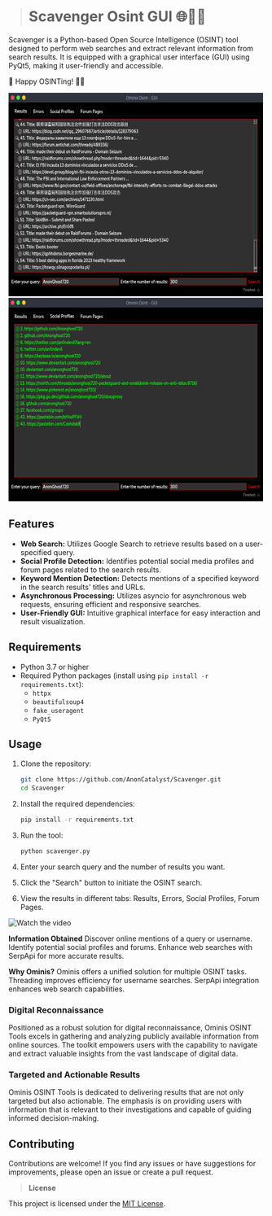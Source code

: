 ># Scavenger Osint GUI 🌐🕵️‍♂️

Scavenger is a Python-based Open Source Intelligence (OSINT) tool designed to perform web searches and extract relevant information from search results. It is equipped with a graphical user interface (GUI) using PyQt5, making it user-friendly and accessible.

🚀 Happy OSINTing! 🕵️‍♂️

<img src="img/screenshot.png" alt="Scavenger GUI Project - screenshot" width="500" height="400"/>
<img src="img/screenshot2.png" alt="Scavenger GUI Project - screenshot" width="500" height="400"/>

## Features

- **Web Search:** Utilizes Google Search to retrieve results based on a user-specified query.
- **Social Profile Detection:** Identifies potential social media profiles and forum pages related to the search results.
- **Keyword Mention Detection:** Detects mentions of a specified keyword in the search results' titles and URLs.
- **Asynchronous Processing:** Utilizes asyncio for asynchronous web requests, ensuring efficient and responsive searches.
- **User-Friendly GUI:** Intuitive graphical interface for easy interaction and result visualization.

## Requirements

- Python 3.7 or higher
- Required Python packages (install using `pip install -r requirements.txt`):
  - `httpx`
  - `beautifulsoup4`
  - `fake_useragent`
  - `PyQt5`

## Usage

1. Clone the repository:

    ```bash
    git clone https://github.com/AnonCatalyst/Scavenger.git
    cd Scavenger
    ```

2. Install the required dependencies:

    ```bash
    pip install -r requirements.txt
    ```

3. Run the tool:

    ```bash
    python scavenger.py
    ```

4. Enter your search query and the number of results you want.

5. Click the "Search" button to initiate the OSINT search.

6. View the results in different tabs: Results, Errors, Social Profiles, Forum Pages.

![Watch the video](img/video.gif)

**Information Obtained**
    Discover online mentions of a query or username.
    Identify potential social profiles and forums.
    Enhance web searches with SerpApi for more accurate results.

**Why Ominis?**
    Ominis offers a unified solution for multiple OSINT tasks.
    Threading improves efficiency for username searches.
    SerpApi integration enhances web search capabilities.
    
### Digital Reconnaissance
Positioned as a robust solution for digital reconnaissance, Ominis OSINT Tools excels in gathering and analyzing publicly available information from online sources. The toolkit empowers users with the capability to navigate and extract valuable insights from the vast landscape of digital data.

### Targeted and Actionable Results
Ominis OSINT Tools is dedicated to delivering results that are not only targeted but also actionable. The emphasis is on providing users with information that is relevant to their investigations and capable of guiding informed decision-making.

## Contributing

Contributions are welcome! If you find any issues or have suggestions for improvements, please open an issue or create a pull request.

> **License**

This project is licensed under the [MIT License](LICENSE).


